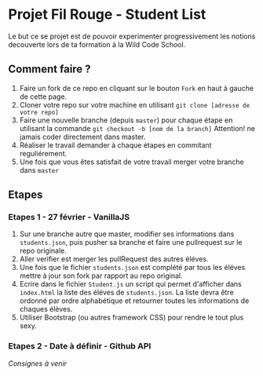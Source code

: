 # Projet Fil Rouge - Student List

Le but ce se projet est de pouvoir experimenter progressivement les notions decouverte lors de ta formation à la Wild Code School.

## Comment faire ?

1. Faire un fork de ce repo en cliquant sur le bouton `Fork` en haut à gauche de cette page.
2. Cloner votre repo sur votre machine en utilisant `git clone [adresse de votre repo]`
3. Faire une nouvelle branche (depuis `master`) pour chaque étape en utilisant la commande `git checkout -b [nom de la branch]` Attention! ne jamais coder directement dans master.
4. Réaliser le travail demander à chaque étapes en commitant reguliérement.
5. Une fois que vous êtes satisfait de votre travail merger votre branche dans `master`

## Etapes

### Etapes 1 - 27 février - VanillaJS

1. Sur une branche autre que master, modifier ses informations dans `students.json`, puis pusher sa branche et faire une pullrequest sur le repo originale.
2. Aller verifier est merger les pullRequest des autres éléves.
3. Une fois que le fichier `students.json` est complété par tous les éléves mettre à jour son fork par rapport au repo original.
4. Ecrire dans le fichier `Student.js` un script qui permet d'afficher dans `index.html` la liste des éléves de `students.json`. La liste devra être ordonné par ordre alphabétique et retourner toutes les informations de chaques élèves.
5. Utiliser Bootstrap (ou autres framework CSS) pour rendre le tout plus sexy.

### Etapes 2 - Date à définir - Github API

*Consignes à venir* 
